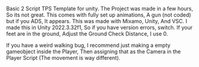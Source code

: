 Basic 2 Script TPS Template for unity. The Project was made in a few hours, So its not great.
This comes with fully set up animations, A gun (not coded) but if you ADS, It appears.
This was made with Mixamo, Unity, And VSC.
I made this in Unity 2022.3.32f1, So if you have version errors, switch.
If your feet are in the ground, Adjust the Ground Check Distance, I use 0.

If you have a weird walking bug, I recommend just making a empty gameobject inside the Player, Then assigning that as the Camera in the Player Script (The movement is way different).
